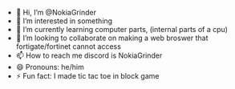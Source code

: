 - 👋 Hi, I’m @NokiaGrinder
- 👀 I’m interested in something
- 🌱 I’m currently learning computer parts, (internal parts of a cpu)
- 💞️ I’m looking to collaborate on making a web broswer that fortigate/fortinet cannot access
- 📫 How to reach me discord is NokiaGrinder
- 😄 Pronouns: he/him
- ⚡ Fun fact: I made tic tac toe in block game

<!---
NokiaGrinder/NokiaGrinder is a ✨ special ✨ repository because its `README.md` (this file) appears on your GitHub profile.
You can click the Preview link to take a look at your changes.
--->

